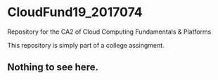 # CloudFund19_2017074

Repository for the CA2 of Cloud Computing Fundamentals & Platforms

This repository is simply part of a college assingment.

## Nothing to see here.
